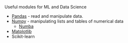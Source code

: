 Useful modules for ML and Data Science

+ [Pandas](pyPandas.md) - read and manipulate data.
+ [Numpy](pyNumpy.md) - manipulating lists and tables of numerical data
    + [Numba](pyNumba.md)
+ [Matplotlib](pyPlot.md)
+ Scikit-learn